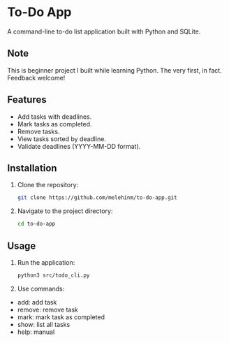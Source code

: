 # To-Do App

A command-line to-do list application built with Python and SQLite.

## Note

This is beginner project I built while learning Python.
The very first, in fact. Feedback welcome!

## Features
- Add tasks with deadlines.
- Mark tasks as completed.
- Remove tasks.
- View tasks sorted by deadline.
- Validate deadlines (YYYY-MM-DD format).

## Installation
1. Clone the repository:
	```bash
	git clone https://github.com/melehinm/to-do-app.git
2. Navigate to the project directory:
	```bash
	cd to-do-app

## Usage
1. Run the application:
	```bash
	python3 src/todo_cli.py
2. Use commands:
- add: add task
- remove: remove task
- mark: mark task as completed
- show: list all tasks
- help: manual

